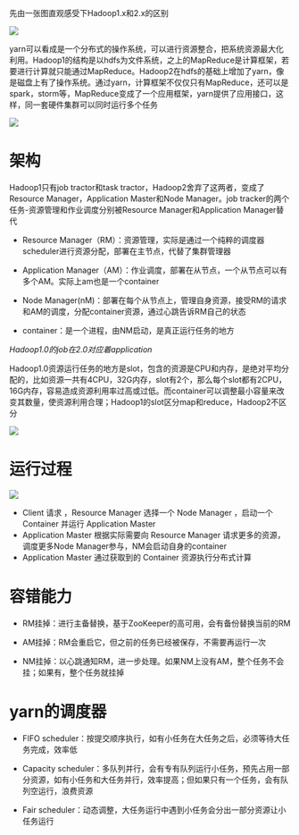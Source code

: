 先由一张图直观感受下Hadoop1.x和2.x的区别

![](.\pictures\hadoop2vs1.png)

yarn可以看成是一个分布式的操作系统，可以进行资源整合，把系统资源最大化利用。Hadoop1的结构是以hdfs为文件系统，之上的MapReduce是计算框架，若要进行计算就只能通过MapReduce。Hadoop2在hdfs的基础上增加了yarn，像是磁盘上有了操作系统。通过yarn，计算框架不仅仅只有MapReduce，还可以是spark，storm等，MapReduce变成了一个应用框架，yarn提供了应用接口，这样，同一套硬件集群可以同时运行多个任务

![](.\pictures\yarn.png)

# 架构

Hadoop1只有job tractor和task tractor，Hadoop2舍弃了这两者，变成了Resource Manager，Application Master和Node Manager。job tracker的两个任务-资源管理和作业调度分别被Resource Manager和Application Manager替代

* Resource Manager（RM）：资源管理，实际是通过一个纯粹的调度器scheduler进行资源分配，部署在主节点，代替了集群管理器

* Application Manager（AM）：作业调度，部署在从节点，一个从节点可以有多个AM。实际上am也是一个container

* Node Manager(nM)：部署在每个从节点上，管理自身资源，接受RM的请求和AM的调度，分配container资源，通过心跳告诉RM自己的状态

* container：是一个进程，由NM启动，是真正运行任务的地方

*Hadoop1.0的job在2.0对应着application*

Hadoop1.0资源运行任务的地方是slot，包含的资源是CPU和内存，是绝对平均分配的，比如资源一共有4CPU，32G内存，slot有2个，那么每个slot都有2CPU，16G内存，容易造成资源利用率过高或过低。而container可以调整最小容量来改变其数量，使资源利用合理；Hadoop1的slot区分map和reduce，Hadoop2不区分

![](.\pictures\架构.png)

# 运行过程

![](.\pictures\yarnyu.png)

- Client 请求 ，Resource Manager 选择一个 Node Manager ，启动一个Container 并运行 Application Master 
- Application Master 根据实际需要向 Resource Manager 请求更多的资源，调度更多Node Manager参与，NM会启动自身的container
- Application Master 通过获取到的 Container 资源执行分布式计算

# 容错能力

* RM挂掉：进行主备替换，基于ZooKeeper的高可用，会有备份替换当前的RM

* AM挂掉：RM会重启它，但之前的任务已经被保存，不需要再运行一次

* NM挂掉：以心跳通知RM，进一步处理。如果NM上没有AM，整个任务不会挂；如果有，整个任务就挂掉

# yarn的调度器

* FIFO scheduler：按提交顺序执行，如有小任务在大任务之后，必须等待大任务完成，效率低

* Capacity scheduler：多队列并行，会有专有队列运行小任务，预先占用一部分资源，如有小任务和大任务并行，效率提高；但如果只有一个任务，会有队列空运行，浪费资源

* Fair scheduler：动态调整，大任务运行中遇到小任务会分出一部分资源让小任务运行